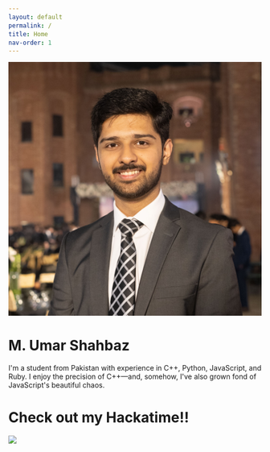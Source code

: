 ```yaml
---
layout: default
permalink: /
title: Home
nav-order: 1
---
```


<div class="container-fluid">
    <div class="row full-page d-flex justify-content-center">
        <div class="col-md-6 col-lg-4 d-flex flex-column justify-content-center align-items-center p-3 p-sm-5 p-lg-3">
            <img class="img-fluid rounded-circle m-5 m-md-0" src="assets/img/profile_picture.jpg">
        </div>
        <div class="col-md-6 col-lg-5 d-flex flex-column justify-content-center p-2">
            <div>
                <h1 class="display-5 display-lg-4 text-center text-md-start">M. Umar Shahbaz</h1>
                <p>I'm a student from Pakistan with experience in C++, Python, JavaScript, and Ruby. I enjoy the
                    precision of C++—and, somehow, I've also grown fond of JavaScript's beautiful chaos.</p>
            </div>
        </div>
    </div>
</div>
<div class="container-fluid full-page d-flex flex-column pb-5" style="background-color: var(--bs-gray-800)">
    <h1 class="display-3 text-center text-white p-5">Check out my Hackatime!!</h1>
    <div class="row justify-content-center flex-fill">
        <div class="col-md-8 col-lg-6 align-self-center">
            <p class="text-center fs-3 text-white"><span id="duration"></span></p>
            <img src="https://github-readme-stats.hackclub.dev/api/wakatime?username=6834&api_domain=hackatime.hackclub.com&theme=default&custom_title=Hackatime+Stats&layout=compact&cache_seconds=0&langs_count=8"
                class="image-fluid w-100 h-auto">
        </div>
    </div>
</div>
<script>
    document.addEventListener('DOMContentLoaded', () => {
        function show_duration() {
            const Started_at = new Date('2025-06-17T12:36:34+05:00').getTime()
            const duration = Date.now() - Started_at;
            const seconds = Math.floor((duration / 1000) % 60);
            const minutes = Math.floor((duration / (1000 * 60)) % 60);
            const hours = Math.floor((duration / (1000 * 60 * 60)) % 24);
            const days = Math.floor(duration / (1000 * 60 * 60 * 24));
            const pad = (num) => String(num).padStart(2, '0');

            document.getElementById('duration').innerText = `${days} days, ${pad(hours)} hrs, ${pad(minutes)} mins and ${pad(seconds)} secs`;
        }
        show_duration()
        setInterval(show_duration, 500);
    });
</script>